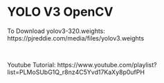 # YOLO V3 OpenCV
 
<p>To Download yolov3-320.weights: https://pjreddie.com/media/files/yolov3.weights</p>
<br/>
<p>Youtube Tutorial: https://www.youtube.com/playlist?list=PLMoSUbG1Q_r8nz4C5Yvd17KaXy8p0ufPH</p>